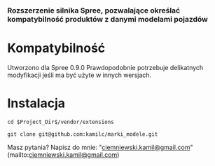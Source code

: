 ### Rozszerzenie silnika Spree, pozwalające określać kompatybilność produktów z danymi modelami pojazdów

# Kompatybilność
Utworzono dla Spree 0.9.0
Prawdopodobnie potrzebuje delikatnych modyfikacji jeśli ma być
użyte w innych wersjach.

# Instalacja
`cd $Project_Dir$/vendor/extensions`

`git clone git@github.com:kamilc/marki_modele.git`

Masz pytania?
Napisz do mnie: "ciemniewski.kamil@gmail.com"(mailto:ciemniewski.kamil@gmail.com)